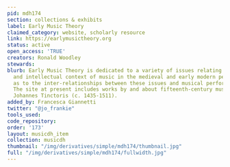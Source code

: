 ```yaml
---
pid: mdh174
section: collections & exhibits
label: Early Music Theory
claimed_category: website, scholarly resource
link: https://earlymusictheory.org
status: active
open_access: 'TRUE'
creators: Ronald Woodley
stewards:
blurb: Early Music Theory is dedicated to a variety of issues relating to the notation
  and intellectual context of music in the medieval and early modern period, as well
  as to the inter-relationships between these issues and musical performance and composition.
  The site at present includes works by and about fifteenth-century musician and lawyer
  Johannes Tinctoris (c. 1435-1511).
added_by: Francesca Giannetti
twitter: "@jo_frankie"
tools_used:
code_repository:
order: '173'
layout: musicdh_item
collection: musicdh
thumbnail: "/img/derivatives/simple/mdh174/thumbnail.jpg"
full: "/img/derivatives/simple/mdh174/fullwidth.jpg"
---
```

